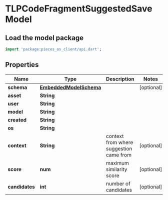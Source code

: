 # TLPCodeFragmentSuggestedSave Model

## Load the model package
```dart
import 'package:pieces_os_client/api.dart';
```

## Properties
Name | Type | Description | Notes
------------ | ------------- | ------------- | -------------
**schema** | [**EmbeddedModelSchema**](EmbeddedModelSchema) |  | [optional] 
**asset** | **String** |  | 
**user** | **String** |  | 
**model** | **String** |  | 
**created** | **String** |  | 
**os** | **String** |  | 
**context** | **String** | context from where suggestion came from | [optional] 
**score** | **num** | maximum similarity score | [optional] 
**candidates** | **int** | number of candidates | [optional] 




